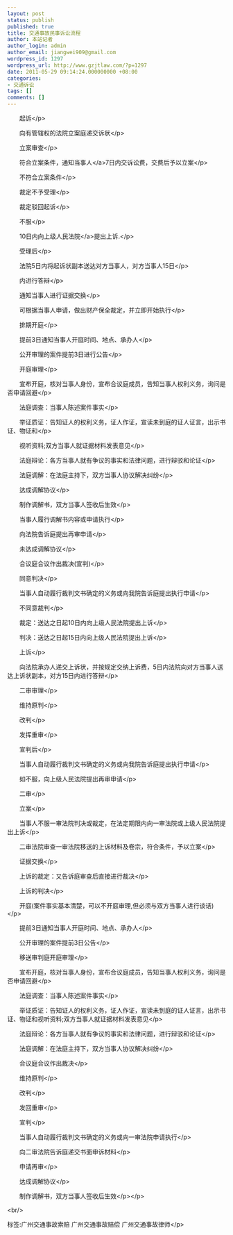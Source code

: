 ```yaml
---
layout: post
status: publish
published: true
title: 交通事故民事诉讼流程
author: 本站记者
author_login: admin
author_email: jiangwei909@gmail.com
wordpress_id: 1297
wordpress_url: http://www.gzjtlaw.com/?p=1297
date: 2011-05-29 09:14:24.000000000 +08:00
categories:
- 交通诉讼
tags: []
comments: []
---
```

<p><p>　　起诉<&#47;p><p>　　向有管辖权的法院立案庭递交诉状<&#47;p><p>　　立案审查<&#47;p><p>　　符合立案条件，通知<a>当事人<&#47;a>7日内交诉讼费，交费后予以立案<&#47;p><p>　　不符合立案条件<&#47;p><p>　　裁定不予受理<&#47;p><p>　　裁定驳回起诉<&#47;p><p>　　不服<&#47;p><p>　　10日内向上级<a>人民法院<&#47;a>提出上诉.<&#47;p><p>　　受理后<&#47;p><p>　　法院5日内将起诉状副本送达对方当事人，对方当事人15日<&#47;p><p>　　内进行答辩<&#47;p><p>　　通知当事人进行证据交换<&#47;p><p>　　可根据当事人申请，做出财产保全裁定，并立即开始执行<&#47;p><p>　　排期开庭<&#47;p><p>　　提前3日通知当事人开庭时间、地点、承办人<&#47;p><p>　　公开审理的案件提前3日进行公告<&#47;p><p>　　开庭审理<&#47;p><p>　　宣布开庭，核对当事人身份，宣布合议庭成员，告知当事人权利义务，询问是否申请回避<&#47;p><p>　　法庭调查：当事人陈述案件事实<&#47;p><p>　　举证质证：告知证人的权利义务，证人作证，宣读未到庭的证人证言，出示书证、物证和<&#47;p><p>　　视听资料;双方当事人就证据材料发表意见<&#47;p><p>　　法庭辩论：各方当事人就有争议的事实和法律问题，进行辩驳和论证<&#47;p><p>　　法庭调解：在法庭主持下，双方当事人协议解决纠纷<&#47;p><p>　　达成调解协议<&#47;p><p>　　制作调解书，双方当事人签收后生效<&#47;p><p>　　当事人履行调解书内容或申请执行<&#47;p><p>　　向法院告诉庭提出再审申请<&#47;p><p>　　未达成调解协议<&#47;p><p>　　合议庭合议作出裁决(宣判)<&#47;p><p>　　同意判决<&#47;p><p>　　当事人自动履行裁判文书确定的义务或向我院告诉庭提出执行申请<&#47;p><p>　　不同意裁判<&#47;p><p>　　裁定：送达之日起10日内向上级人民法院提出上诉<&#47;p><p>　　判决：送达之日起15日内向上级人民法院提出上诉<&#47;p><p>　　上诉<&#47;p><p>　　向法院承办人递交上诉状，并按规定交纳上诉费，5日内法院向对方当事人送达上诉状副本，对方15日内进行答辩<&#47;p><p>　　二审审理<&#47;p><p>　　维持原判<&#47;p><p>　　改判<&#47;p><p>　　发挥重审<&#47;p><p>　　宣判后<&#47;p><p>　　当事人自动履行裁判文书确定的义务或向我院告诉庭提出执行申请<&#47;p><p>　　如不服，向上级人民法院提出再审申请<&#47;p><p>　　二审<&#47;p><p>　　立案<&#47;p><p>　　当事人不服一审法院判决或裁定，在法定期限内向一审法院或上级人民法院提出上诉<&#47;p><p>　　二审法院审查一审法院移送的上诉材料及卷宗，符合条件，予以立案<&#47;p><p>　　证据交换<&#47;p><p>　　上诉的裁定：又告诉庭审查后直接进行裁决<&#47;p><p>　　上诉的判决<&#47;p><p>　　开庭(案件事实基本清楚，可以不开庭审理,但必须与双方当事人进行谈话)<&#47;p><p>　　提前3日通知当事人开庭时间、地点、承办人<&#47;p><p>　　公开审理的案件提前3日公告<&#47;p><p>　　移送审判庭开庭审理<&#47;p><p>　　宣布开庭，核对当事人身份，宣布合议庭成员，告知当事人权利义务，询问是否申请回避<&#47;p><p>　　法庭调查：当事人陈述案件事实<&#47;p><p>　　举证质证：告知证人的权利义务，证人作证，宣读未到庭的证人证言，出示书证、物证和视听资料;双方当事人就证据材料发表意见<&#47;p><p>　　法庭辩论：各方当事人就有争议的事实和法律问题，进行辩驳和论证<&#47;p><p>　　法庭调解：在法庭主持下，双方当事人协议解决纠纷<&#47;p><p>　　合议庭合议作出裁决<&#47;p><p>　　维持原判<&#47;p><p>　　改判<&#47;p><p>　　发回重审<&#47;p><p>　　宣判<&#47;p><p>　　当事人自动履行裁判文书确定的义务或向一审法院申请执行<&#47;p><p>　　向二审法院告诉庭递交书面申诉材料<&#47;p><p>　　申请再审<&#47;p><p>　　达成调解协议<&#47;p><p>　　制作调解书，双方当事人签收后生效<&#47;p><&#47;p><br&#47;><p>标签:广州交通事故索赔 广州交通事故赔偿 广州交通事故律师<&#47;p>
